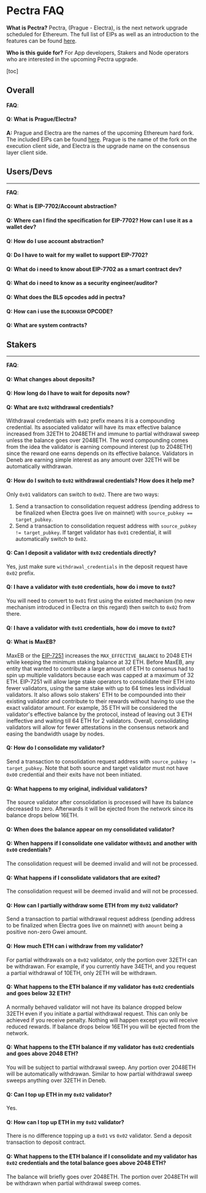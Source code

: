 # Pectra FAQ

**What is Pectra?**
Pectra, (Prague - Electra), is the next network upgrade scheduled for Ethereum. The full list of EIPs as well as an introduction to the features can be found [here](https://notes.ethereum.org/@ethpandaops/mekong#What-is-in-the-Mekong-testnet).

**Who is this guide for?**
For App developers, Stakers and Node operators who are interested in the upcoming Pectra upgrade.

[toc]

Overall
---
**FAQ**:
#### **Q:** What is Prague/Electra?
**A:** Prague and Electra are the names of the upcoming Ethereum hard fork. The included EIPs can be found [here](https://eips.ethereum.org/EIPS/eip-7600). Prague is the name of the fork on the execution client side, and Electra is the upgrade name on the consensus layer client side. 

## Users/Devs
---
**FAQ**:
#### **Q:** What is EIP-7702/Account abstraction?
#### **Q:** Where can I find the specification for EIP-7702? How can I use it as a wallet dev?
#### **Q:** How do I use account abstraction?
#### **Q:** Do I have to wait for my wallet to support EIP-7702?
#### **Q:** What do i need to know about EIP-7702 as a smart contract dev?
#### **Q:** What do i need to know as a security engineer/auditor?
#### **Q:** What does the BLS opcodes add in pectra?
#### **Q:** How can i use the `BLOCKHASH` OPCODE?
#### **Q:** What are system contracts?
## Stakers
---
**FAQ**:
#### **Q:** What changes about deposits?
#### **Q:** How long do I have to wait for deposits now?
#### **Q:** What are `0x02` withdrawal credentials?
Withdrawal credentials with `0x02` prefix means it is a compounding credential. Its associated validator will have its max effective balance increased from 32ETH to 2048ETH and immune to partial withdrawal sweep unless the balance goes over 2048ETH. The word compounding comes from the idea the validator is earning compound interest (up to 2048ETH) since the reward one earns depends on its effective balance. Validators in Deneb are earning simple interest as any amount over 32ETH will be automatically withdrawan.
#### **Q:** How do I switch to `0x02` withdrawal credentials? How does it help me?
Only `0x01` validators can switch to `0x02`. There are two ways:
1) Send a transaction to consolidation request address (pending address to be finalized when Electra goes live on mainnet) with `source_pubkey == target_pubkey`.
2) Send a transaction to consolidation request address with `source_pubkey != target_pubkey`. If target validator has `0x01` credential, it will automatically switch to `0x02`.
#### **Q:** Can I deposit a validator with `0x02` credentials directly?
Yes, just make sure `withdrawal_credentials` in the deposit request have `0x02` prefix.
#### **Q:** I have a validator with `0x00` credentials, how do i move to `0x02`?
You will need to convert to `0x01` first using the existed mechanism (no new mechanism introduced in Electra on this regard) then switch to `0x02` from there.
#### **Q:** I have a validator with `0x01` credentials, how do i move to `0x02`?
#### **Q:** What is MaxEB?
MaxEB or the [EIP-7251](https://eips.ethereum.org/EIPS/eip-7251) increases the `MAX_EFFECTIVE_BALANCE` to 2048 ETH while keeping the minimum staking balance at 32 ETH. Before MaxEB, any entity that wanted to contribute a large amount of ETH to consenus had to spin up multiple validators because each was capped at a maximum of 32 ETH. EIP-7251 will allow large stake operators to consolidate their ETH into fewer validators, using the same stake with up to 64 times less individual validators. It also allows solo stakers' ETH to be compounded into their existing validator and contribute to their rewards without having to use the exact validator amount. For example, 35 ETH will be considered the validator's effective balance by the protocol, instead of leaving out 3 ETH ineffective and waiting till 64 ETH for 2 validators. Overall, consolidating validators will allow for fewer attestations in the consensus network and easing the bandwidth usage by nodes.
#### **Q:** How do I consolidate my validator?
Send a transaction to consolidation request address with `source_pubkey != target_pubkey`. Note that both source and target validator must not have `0x00` credential and their exits have not been initiated. 
#### **Q:** What happens to my original, individual validators?
The source validator after consolidation is processed will have its balance decreased to zero. Afterwards it will be ejected from the network since its balance drops below 16ETH.
#### **Q:** When does the balance appear on my consolidated validator?
#### **Q:** When happens if I consolidate one validator with`0x01` and another with `0x00` credentials?
The consolidation request will be deemed invalid and will not be processed. 
#### **Q:** What happens if I consolidate validators that are exited?
The consolidation request will be deemed invalid and will not be processed. 
#### **Q:** How can I partially withdraw some ETH from my `0x02` validator?
Send a transaction to partial withdrawal request address (pending address to be finalized when Electra goes live on mainnet) with `amount` being a positive non-zero Gwei amount.
#### **Q:** How much ETH can i withdraw from my validator?
For partial withdrawals on a `0x02` validator, only the portion over 32ETH can be withdrawan. For example, if you currently have 34ETH, and you request a partial withdrawal of 10ETH, only 2ETH will be withdrawn.
#### **Q:** What happens to the ETH balance if my validator has `0x02` credentials and goes below 32 ETH?
A normally behaved validator will not have its balance dropped below 32ETH even if you initiate a partial withdrawal request. This can only be achieved if you receive penalty. Nothing will happen except you will receive reduced rewards. If balance drops below 16ETH you will be ejected from the network.
#### **Q:** What happens to the ETH balance if my validator has `0x02` credentials and goes above 2048 ETH?
You will be subject to partial withdrawal sweep. Any portion over 2048ETH will be automatically withdrawan. Similar to how partial withdrawal sweep sweeps anything over 32ETH in Deneb.
#### **Q:** Can I top up ETH in my `0x02` validator?
Yes.
#### **Q:** How can I top up ETH in my `0x02` validator?
There is no difference topping up a `0x01` vs `0x02` validator. Send a deposit transaction to deposit contract.
#### **Q:** What happens to the ETH balance if I consolidate and my validator has `0x02` credentials and the total balance goes above 2048 ETH?
The balance will briefly goes over 2048ETH. The portion over 2048ETH will be withdrawn when partial withdrawal sweep comes.
